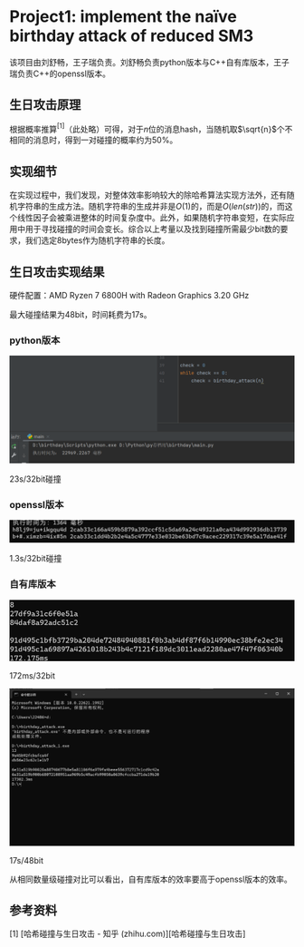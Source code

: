 # Project1: implement the naïve birthday attack of reduced SM3

该项目由刘舒畅，王子瑞负责。刘舒畅负责python版本与C++自有库版本，王子瑞负责C++的openssl版本。

## 生日攻击原理

根据概率推算$^{[1]}$（此处略）可得，对于$n$位的消息hash，当随机取$\sqrt{n}$个不相同的消息时，得到一对碰撞的概率约为50%。

## 实现细节

在实现过程中，我们发现，对整体效率影响较大的除哈希算法实现方法外，还有随机字符串的生成方法。随机字符串的生成并非是$O(1)$的，而是$O(len(str))$的，而这个线性因子会被乘进整体的时间复杂度中。此外，如果随机字符串变短，在实际应用中用于寻找碰撞的时间会变长。综合以上考量以及找到碰撞所需最少bit数的要求，我们选定8bytes作为随机字符串的长度。

## 生日攻击实现结果

硬件配置：AMD Ryzen 7 6800H with Radeon Graphics      3.20 GHz

最大碰撞结果为48bit，时间耗费为17s。

### python版本

![python](assets/python.png)

23s/32bit碰撞

### openssl版本

![openssl](assets/openssl.png)

1.3s/32bit碰撞

### 自有库版本

![own_32](assets/own_32.png)

172ms/32bit

![own_48](assets/own_48.png)

17s/48bit

从相同数量级碰撞对比可以看出，自有库版本的效率要高于openssl版本的效率。

## 参考资料

[1] [哈希碰撞与生日攻击 - 知乎 (zhihu.com)][哈希碰撞与生日攻击]

